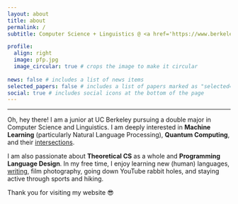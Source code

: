 ```yaml
---
layout: about
title: about
permalink: /
subtitle: Computer Science + Linguistics @ <a href='https://www.berkeley.edu/'>UC Berkeley</a>

profile:
  align: right
  image: pfp.jpg
  image_circular: true # crops the image to make it circular
  
news: false # includes a list of news items
selected_papers: false # includes a list of papers marked as "selected={true}"
social: true # includes social icons at the bottom of the page
---
```

---

Oh, hey there! I am a junior at UC Berkeley pursuing a double major in Computer Science and Linguistics. I am deeply interested in **Machine Learning** (particularly Natural Language Processing), **Quantum Computing**, and their [intersections](https://arxiv.org/pdf/1611.09347). 

I am also passionate about **Theoretical CS** as a whole and **Programming Language Design**. In my free time, I enjoy learning new (human) languages, [writing](blog), film photography, going down YouTube rabbit holes, and staying active through sports and hiking.

Thank you for visiting my website 😎
